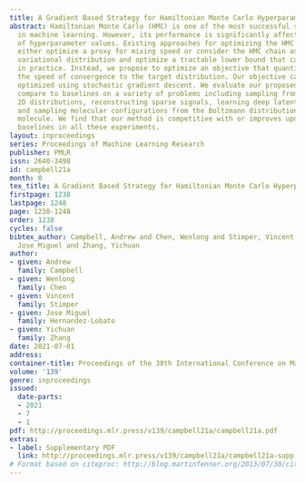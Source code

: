 ```yaml
---
title: A Gradient Based Strategy for Hamiltonian Monte Carlo Hyperparameter Optimization
abstract: Hamiltonian Monte Carlo (HMC) is one of the most successful sampling methods
  in machine learning. However, its performance is significantly affected by the choice
  of hyperparameter values. Existing approaches for optimizing the HMC hyperparameters
  either optimize a proxy for mixing speed or consider the HMC chain as an implicit
  variational distribution and optimize a tractable lower bound that can be very loose
  in practice. Instead, we propose to optimize an objective that quantifies directly
  the speed of convergence to the target distribution. Our objective can be easily
  optimized using stochastic gradient descent. We evaluate our proposed method and
  compare to baselines on a variety of problems including sampling from synthetic
  2D distributions, reconstructing sparse signals, learning deep latent variable models
  and sampling molecular configurations from the Boltzmann distribution of a 22 atom
  molecule. We find that our method is competitive with or improves upon alternative
  baselines in all these experiments.
layout: inproceedings
series: Proceedings of Machine Learning Research
publisher: PMLR
issn: 2640-3498
id: campbell21a
month: 0
tex_title: A Gradient Based Strategy for Hamiltonian Monte Carlo Hyperparameter Optimization
firstpage: 1238
lastpage: 1248
page: 1238-1248
order: 1238
cycles: false
bibtex_author: Campbell, Andrew and Chen, Wenlong and Stimper, Vincent and Hernandez-Lobato,
  Jose Miguel and Zhang, Yichuan
author:
- given: Andrew
  family: Campbell
- given: Wenlong
  family: Chen
- given: Vincent
  family: Stimper
- given: Jose Miguel
  family: Hernandez-Lobato
- given: Yichuan
  family: Zhang
date: 2021-07-01
address:
container-title: Proceedings of the 38th International Conference on Machine Learning
volume: '139'
genre: inproceedings
issued:
  date-parts:
  - 2021
  - 7
  - 1
pdf: http://proceedings.mlr.press/v139/campbell21a/campbell21a.pdf
extras:
- label: Supplementary PDF
  link: http://proceedings.mlr.press/v139/campbell21a/campbell21a-supp.pdf
# Format based on citeproc: http://blog.martinfenner.org/2013/07/30/citeproc-yaml-for-bibliographies/
---
```

